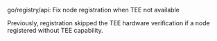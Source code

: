 go/registry/api: Fix node registration when TEE not available

Previously, registration skipped the TEE hardware verification if a node
registered without TEE capability.
